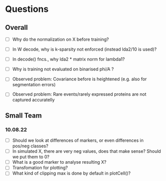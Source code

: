 # Questions

## Overall
- [ ] Why do the normalization on X before training?
- [ ] In W decode, why is k-sparsity not enforced (instead lda2/10 is used)?
- [ ] In decode() fncs., why lda2 * matrix norm for lambda1?
- [ ] Why is training not evaluated on binarised phi/A ?
- [ ] Observed problem: Covariance before is heightened (e.g. also for segmentation errors)
- [ ] Observed problem: Rare events/rarely expressed proteins are not captured accuratelly


## Small Team

### 10.08.22
- [ ] Should we look at differences of markers, or even differences in pos/neg classes?
- [ ] In simulated X, there are very neg values, does that make sense? Should we put them to 0?
- [ ] What is a good marker to analyse resulting X?
- [ ] Transfomation for plotting?
- [ ] What kind of clipping max is done by default in plotCell()?
